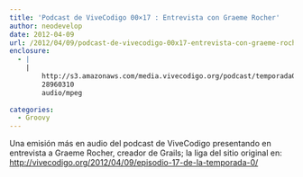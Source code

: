 ```yaml
---
title: 'Podcast de ViveCodigo 00×17 : Entrevista con Graeme Rocher'
author: neodevelop
date: 2012-04-09
url: /2012/04/09/podcast-de-vivecodigo-00x17-entrevista-con-graeme-rocher/
enclosure:
  - |
    |
        http://s3.amazonaws.com/media.vivecodigo.org/podcast/temporada0/ViveCodigo00x17.mp3
        28960310
        audio/mpeg
        
categories:
  - Groovy
---
```

Una emisión más en audio del podcast de ViveCodigo presentando en entrevista a Graeme Rocher, creador de Grails; la liga del sitio original en: <http://vivecodigo.org/2012/04/09/episodio-17-de-la-temporada-0/><!--break-->